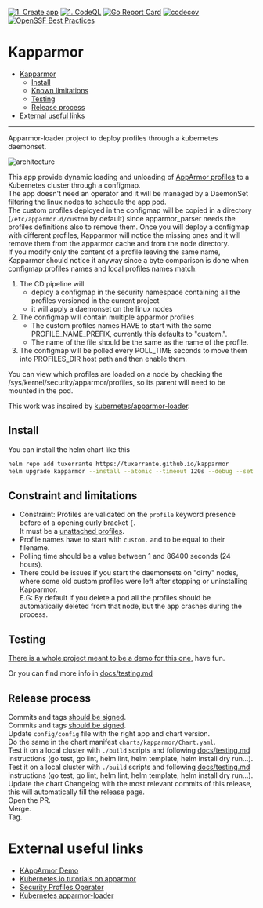 [![1. Create app](https://github.com/tuxerrante/kapparmor/actions/workflows/build-app.yml/badge.svg)](https://github.com/tuxerrante/kapparmor/actions/workflows/build-app.yml)
[![1. CodeQL](https://github.com/tuxerrante/kapparmor/actions/workflows/codeql.yml/badge.svg)](https://github.com/tuxerrante/kapparmor/actions/workflows/codeql.yml)
[![Go Report Card](https://goreportcard.com/badge/github.com/tuxerrante/kapparmor)](https://goreportcard.com/report/github.com/tuxerrante/kapparmor)
[![codecov](https://codecov.io/gh/tuxerrante/kapparmor/branch/main/graph/badge.svg?token=KVCU7EUBJE)](https://codecov.io/gh/tuxerrante/kapparmor) [![OpenSSF Best Practices](https://www.bestpractices.dev/projects/8391/badge)](https://www.bestpractices.dev/projects/8391)

# Kapparmor
- [Kapparmor](#kapparmor)
  - [Install](#install)
  - [Known limitations](#known-limitations)
  - [Testing](#testing)
  - [Release process](#release-process)
- [External useful links](#external-useful-links)
- -----
Apparmor-loader project to deploy profiles through a kubernetes daemonset.  


![architecture](./docs/kapparmor-architecture.png)

This app provide dynamic loading and unloading of [AppArmor profiles](https://ubuntu.com/server/docs/security-apparmor) to a Kubernetes cluster through a configmap.  
The app doesn't need an operator and it will be managed by a DaemonSet filtering the linux nodes to schedule the app pod.  
The custom profiles deployed in the configmap will be copied in a directory (`/etc/apparmor.d/custom` by default) since apparmor_parser needs the profiles definitions also to remove them. Once you will deploy a configmap with different profiles, Kapparmor will notice the missing ones and it will remove them from the apparmor cache and from the node directory.  
If you modify only the content of a profile leaving the same name, Kapparmor should notice it anyway since a byte comparison is done when configmap profiles names and local profiles names match.

1. The CD pipeline will
	- deploy a configmap in the security namespace containing all the profiles versioned in the current project
	- it will apply a daemonset on the linux nodes
2. The configmap will contain multiple apparmor profiles
    - The custom profiles names HAVE to start with the same PROFILE_NAME_PREFIX, currently this defaults to "custom.". 
    - The name of the file should be the same as the name of the profile.
3. The configmap will be polled every POLL_TIME seconds to move them into PROFILES_DIR host path and then enable them.

You can view which profiles are loaded on a node by checking the /sys/kernel/security/apparmor/profiles, so its parent will need to be mounted in the pod.

This work was inspired by [kubernetes/apparmor-loader](https://github.com/kubernetes/kubernetes/tree/master/test/images/apparmor-loader).


## Install
You can install the helm chart like this
```sh
helm repo add tuxerrante https://tuxerrante.github.io/kapparmor
helm upgrade kapparmor --install --atomic --timeout 120s --debug --set image.tag=pr-16 tuxerrante/kapparmor

```

## Constraint and limitations
- Constraint: Profiles are validated on the `profile` keyword presence before of a opening curly bracket `{`.  
  It must be a [unattached profiles](https://documentation.suse.com/sles/15-SP1/html/SLES-all/cha-apparmor-profiles.html#sec-apparmor-profiles-types-unattached).
- Profile names have to start with `custom.` and to be equal to their filename.
- Polling time should be a value between 1 and 86400 seconds (24 hours).
- There could be issues if you start the daemonsets on "dirty" nodes, where some old custom profiles were left after stopping or uninstalling Kapparmor.  
  E.G: By default if you delete a pod all the profiles should be automatically deleted from that node, but the app crashes during the process. 


## Testing
[There is a whole project meant to be a demo for this one](https://github.com/tuxerrante/kapparmor-demo), have fun.

Or you can find more info in [docs/testing.md](docs/testing.md)




## Release process
Commits and tags [should be signed](https://git-scm.com/book/en/v2/Git-Tools-Signing-Your-Work).  
Commits and tags [should be signed](https://git-scm.com/book/en/v2/Git-Tools-Signing-Your-Work).  
Update `config/config` file with the right app and chart version.  
Do the same in the chart manifest `charts/kapparmor/Chart.yaml`.  
Test it on a local cluster with `./build` scripts and following [docs/testing.md](docs/testing.md) instructions (go test, go lint, helm lint, helm template, helm install dry run...).  
Test it on a local cluster with `./build` scripts and following [docs/testing.md](docs/testing.md) instructions (go test, go lint, helm lint, helm template, helm install dry run...).  
Update the chart Changelog with the most relevant commits of this release, this will automatically fill the release page.  
Open the PR.  
Merge.  
Tag.  



# External useful links
- [KAppArmor Demo](https://github.com/tuxerrante/kapparmor-demo)
- [Kubernetes.io tutorials on apparmor](https://kubernetes.io/docs/tutorials/security/apparmor/)
- [Security Profiles Operator](https://github.com/kubernetes-sigs/security-profiles-operator/)
- [Kubernetes apparmor-loader](https://github.com/kubernetes/kubernetes/blob/master/test/images/apparmor-loader/loader.go)
